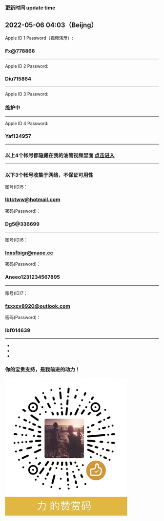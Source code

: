
### 更新时间 update time
 2022-05-06   04:03（Beijng）
---

Apple ID 1 Password（视频演示）:

### Fx@778866
---
Apple ID 2 Password:

### Diu715864
---
Apple ID 3 Password:

### 维护中
---
Apple ID 4 Password:

### Yaf134957

---

### 以上4个帐号都隐藏在我的油管视频里面  [点击进入](https://www.youtube.com/channel/UCXPSzwcs0pspPTAI2rcaBgQ "悬停显示")
-------------------------------------------
### 以下3个帐号收集于网络，不保证可用性

账号(ID)5：
### lbtctww@hotmail.com
密码(Password)：
### Dg5@336699
-------------------------------------------
账号(ID)6：
### lnxsfbigr@maoe.cc
密码(Password)：
### Aneeo1231234567895
-------------------------------------------
账号(ID)7：
### fzxxcv8920@outlook.com
密码(Password)：
### Ibf014639
-------------------------------------------

-
-
-






   ### 你的宝贵支持，是我前进的动力！

![weixin](https://github.com/raoli1986/raoli1986.github.io/blob/main/weixinS.jpg)
